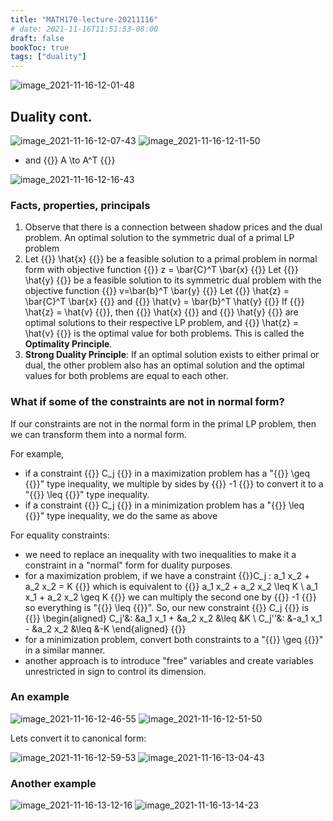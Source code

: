 ```yaml
---
title: "MATH170-lecture-20211116"
# date: 2021-11-16T11:51:53-08:00
draft: false
bookToc: true
tags: ["duality"]
---
```


![image_2021-11-16-12-01-48](/notes/image_2021-11-16-12-01-48.png)

## Duality cont.

![image_2021-11-16-12-07-43](/notes/image_2021-11-16-12-07-43.png)
![image_2021-11-16-12-11-50](/notes/image_2021-11-16-12-11-50.png)

- and {{<k>}} A \to A^T {{</k>}}

![image_2021-11-16-12-16-43](/notes/image_2021-11-16-12-16-43.png)

### Facts, properties, principals

1. Observe that there is a connection between shadow prices and the dual problem.
An optimal solution to the symmetric dual of a primal LP problem
2. Let {{<k>}} \hat{x} {{</k>}} be a feasible solution to a primal problem in normal form with objective function {{<k display>}} z = \bar{C}^T \bar{x} {{</k>}}
Let {{<k>}} \hat{y} {{</k>}} be a feasible solution to its symmetric dual problem with the objective function {{<k display>}} v=\bar{b}^T \bar{y} {{</k>}}
Let {{<k display>}} \hat{z} = \bar{C}^T \bar{x} {{</k>}} and {{<k display>}} \hat{v} = \bar{b}^T \hat{y} {{</k>}}
If {{<k>}} \hat{z} = \hat{v} {{</k>}}, then {{<k>}} \hat{x} {{</k>}} and {{<k>}} \hat{y} {{</k>}} are optimal solutions to their respective LP problem, 
and {{<k>}} \hat{z} = \hat{v} {{</k>}} is the optimal value for both problems.
This is called the **Optimality Principle**.
3. **Strong Duality Principle**:
If an optimal solution exists to either primal or dual, the other problem also has an optimal solution and the optimal values for both problems are equal to each other.

### What if some of the constraints are not in normal form?

If our constraints are not in the normal form in the primal LP problem, then we can transform them into a normal form.

For example,
- if a constraint {{<k>}} C_j {{</k>}} in a maximization problem has a "{{<k>}} \geq  {{</k>}}" type inequality, we multiple by sides by {{<k>}} -1 {{</k>}} to convert it to a "{{<k>}} \leq  {{</k>}}" type inequality.
- if a constraint {{<k>}} C_j {{</k>}} in a minimization problem has a "{{<k>}} \leq  {{</k>}}" type inequality, we do the same as above

For equality constraints:
- we need to replace an inequality with two inequalities to make it a constraint in a "normal" form for duality purposes.
- for a maximization problem, if we have a constraint {{<k display>}}C_j : a_1 x_2 + a_2 x_2 = K {{</k>}}
which is equivalent to {{<k display>}} a_1 x_2 + a_2 x_2 \leq K \\ a_1 x_1 + a_2 x_2 \geq K {{</k>}} we can multiply the second one by {{<k>}} -1 {{</k>}} so everything is "{{<k>}} \leq  {{</k>}}".
So, our new constraint {{<k>}} C_j {{</k>}} is 
{{<k display>}}
\begin{aligned}
    C_j'&: &a_1 x_1 + &a_2 x_2 &\leq &K \\
    C_j''&: &-a_1 x_1 - &a_2 x_2 &\leq &-K
\end{aligned}
{{</k>}}
- for a minimization problem, convert both constraints to a "{{<k>}} \geq  {{</k>}}" in a similar manner.
- another approach is to introduce "free" variables and create variables unrestricted in sign to control its dimension.

### An example

![image_2021-11-16-12-46-55](/notes/image_2021-11-16-12-46-55.png)
![image_2021-11-16-12-51-50](/notes/image_2021-11-16-12-51-50.png)

Lets convert it to canonical form:

![image_2021-11-16-12-59-53](/notes/image_2021-11-16-12-59-53.png)
![image_2021-11-16-13-04-43](/notes/image_2021-11-16-13-04-43.png)

### Another example

![image_2021-11-16-13-12-16](/notes/image_2021-11-16-13-12-16.png)
![image_2021-11-16-13-14-23](/notes/image_2021-11-16-13-14-23.png)


